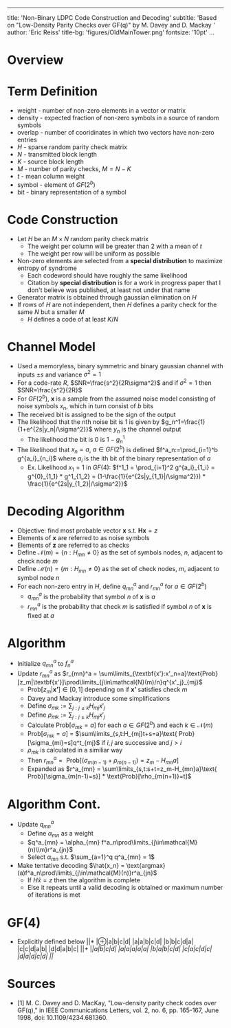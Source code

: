 
---
title: 'Non-Binary LDPC Code Construction and Decoding'
subtitle: 'Based on "Low-Density Parity Checks over GF(q)" by M. Davey and D. Mackay '
author: 'Eric Reiss'
title-bg: 'figures/OldMainTower.png'
fontsize: '10pt'
...
# Overview

# Term Definition
* weight - number of non-zero elements in a vector or matrix
* density - expected fraction of non-zero symbols in a source of random symbols
* overlap - number of cooridinates in which two vectors have non-zero entries
* $H$ - sparse random parity check matrix
* $N$ - transmitted block length
* $K$ - source block length
* $M$ - number of parity checks, $M=N-K$
* $t$ - mean column weight
* symbol - element of $GF(2^b)$
* bit - binary representation of a symbol

# Code Construction
* Let $H$ be an $M\times N$ random parity check matrix
    - The weight per column will be greater than 2 with a mean of $t$
    - The weight per row will be uniform as possible
* Non-zero elements are selected from a **special distribution** to maximize entropy of syndrome
    - Each codeword should have roughly the same likelihood
    - Citation by **special distribution** is for a work in progress paper that I don't believe was published, at least not under that name
* Generator matrix is obtained through gaussian elimination on $H$
* If rows of $H$ are not independent, then $H$ defines a parity check for the same $N$ but a smaller $M$
    - $H$ defines a code of at least $K/N$

# Channel Model
* Used a memoryless, binary symmetric and binary gaussian channel with inputs $\pm s$ and variance $\sigma^2=1$
* For a code-rate $R$, $SNR=\frac{s^2}{2R\sigma^2}$ and if $\sigma^2=1$ then $SNR=\frac{s^2}{2R}$
* For $GF(2^b)$, $\textbf{x}$ is a sample from the assumed noise model consisting of noise symbols $x_n$, which in turn consist of $b$ bits
* The received bit is assigned to be the sign of the output
* The likelihood that the nth noise bit is 1 is given by $g_n^1=\frac{1}{1+e^{2s|y_n|/\sigma^2}}$ where $y_n$ is the channel output
    - The likelihood the bit is 0 is $1-g_n^1$
* The likelihood that $x_n=a$, $a\in GF(2^b)$ is defined $f^a_n:=\prod_{i=1}^b g^{a_i}_{n_i}$ where $a_i$ is the ith bit of the binary representation of $a$
    - Ex. Likelihood $x_1=1$ in $GF(4)$: 
     $f^1_1 = \prod_{i=1}^2 g^{a_i}_{1_i} = g^{0}_{1_1} * g^1_{1_2} =  (1-\frac{1}{e^{2s|y_{1_1}|/\sigma^2}}) * \frac{1}{e^{2s|y_{1_2}|/\sigma^2}}$

# Decoding Algorithm
* Objective: find most probable vector $\textbf{x}$ s.t. $\textbf{Hx}=z$
* Elements of $\textbf{x}$ are referred to as noise symbols
* Elements of $\textbf{z}$ are referred to as checks
* Define $\mathcal{N}(m) = \{n:H_{mn}\neq 0\}$ as the set of symbols nodes, $n$, adjacent to check node $m$
* Define $\mathcal{M}(n) = \{m:H_{mn}\neq 0\}$ as the set of check nodes, $m$, adjacent to symbol node $n$ 
* For each non-zero entry in $H$, define $q_{mn}^a$ and $r_{mn}^a$ for $a\in GF(2^b)$
    - $q_{mn}^a$ is the probability that symbol $n$ of $\textbf{x}$ is $a$
    - $r_{mn}^a$ is the probability that check $m$ is satisfied if symbol $n$ of $\textbf{x}$ is fixed at $a$

# Algorithm
* Initialize $q_{mn}^a$ to $f^a_n$
* Update $r_{mn}^a$ as  $r_{mn}^a = \sum\limits_{\textbf{x'}:x'_n=a}\text{Prob}[z_m|\textbf{x'}]\prod\limits_{j\in\mathcal{N}(m)/n}q^{x'_j}_{mj}$
    - $\text{Prob}[z_m|\textbf{x'}]\in [0,1]$ depending on if $\textbf{x'}$ satisfies check $m$
    - Davey and Mackay introduce some simplifications
    - Define $\sigma_{mk} := \sum_{j:j\le k} H_{mj}x'_j$
    - Define $\rho_{mk} := \sum_{j:j\ge k} H_{mj}x'_j$
    - Calculate Prob$[\sigma_{mk}=a]$ for each $a\in GF(2^b)$ and each $k\in \mathcal{N}(m)$ 
    - Prob$[\sigma_{mk}=a]$ = $\sum\limits_{s,t:H_{mj}t+s=a}\text{ Prob}[\sigma_{mi}=s]q^t_{mj}$ if $i,j$ are successive and $j>i$
    - $\rho_{mk}$ is calculated in a similiar way
    - Then $r^a_{mn} = \text{ Prob}[(\sigma_{m(n-1)}+\rho_{m(n-1)})=z_m-H_{mn}a]$ 
    - Expanded as $r^a_{mn} = \sum\limits_{s,t:s+t=z_m-H_{mn}a}\text{ Prob}[\sigma_{m(n-1)=s}] * \text{Prob}[\rho_{m(n+1)}=t]$

# Algorithm Cont.
* Update $q^a_{mn}$
    - Define $\alpha_{mn}$ as a weight
    - $q^a_{mn} = \alpha_{mn} f^a_n\prod\limits_{j\in\mathcal{M}(n)\\m}r^a_{jn}$
    - Select $\alpha_{mn}$ s.t. $\sum_{a=1}^q q^a_{mn} = 1$
* Make tentative decoding $\hat{x_n} = \text{argmax}(a)f^a_n\prod\limits_{j\in\mathcal{M}(n)}r^a_{jn}$
    - If $H\hat{x} = z$ then the algorithm is complete
    - Else it repeats until a valid decoding is obtained or maximum number of iterations is met

# GF(4)
* Explicitly defined below
||*
|$\oplus$|a|b|c|d|
|a|a|b|c|d|
|b|b|c|d|a|
|c|c|d|a|b|
|d|d|a|b|c|
||+
|*|a|b|c|d|
|a|a|a|a|a|
|b|a|b|c|d|
|c|a|c|d|c|
|d|a|d|c|d|
||*



# Sources
 * [1] M. C. Davey and D. MacKay, "Low-density parity check codes over GF(q)," in IEEE Communications Letters, vol. 2, no. 6, pp. 165-167, June 1998, doi: 10.1109/4234.681360.

  